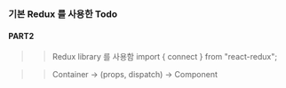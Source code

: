 ### 기본 Redux 를 사용한 Todo

#### PART2

> > Redux library 를 사용함
> > import { connect } from "react-redux";

> > Container -> (props, dispatch) -> Component
